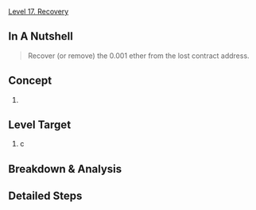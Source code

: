 [Level 17. Recovery](https://ethernaut.openzeppelin.com/level/0xAF98ab8F2e2B24F42C661ed023237f5B7acAB048)

## In A Nutshell

> Recover (or remove) the 0.001 ether from the lost contract address.

## Concept

1. 
## Level Target

1. c

## Breakdown & Analysis



## Detailed Steps



